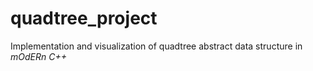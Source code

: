 # quadtree_project

Implementation and visualization of quadtree abstract data structure in _mOdERn C++_



